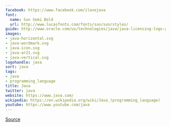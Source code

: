 ```yaml
---
facebook: https://www.facebook.com/ilovejava
font:
  name: Sun Semi Bold
  url: http://www.lucasfonts.com/fonts/sun/sun/styles/
guide: http://www.oracle.com/us/technologies/java/java-licensing-logo-guidelines-1908204.pdf
images:
- java-horizontal.svg
- java-wordmark.svg
- java-icon.svg
- java-ar21.svg
- java-vertical.svg
logohandle: java
sort: java
tags:
- java
- programming_language
title: Java
twitter: java
website: https://www.java.com/
wikipedia: https://en.wikipedia.org/wiki/Java_(programming_language)
youtube: https://www.youtube.com/java
---
```


[Source](https://upload.wikimedia.org/wikipedia/de/e/e1/Java-Logo.svg)
